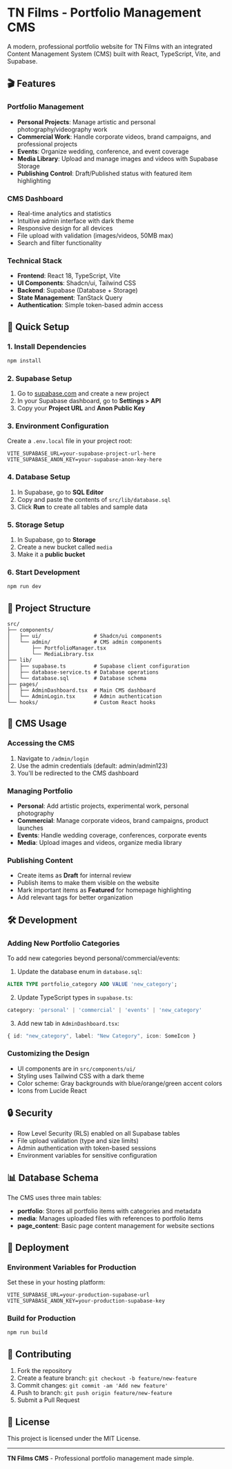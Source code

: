 # TN Films - Portfolio Management CMS

A modern, professional portfolio website for TN Films with an integrated Content Management System (CMS) built with React, TypeScript, Vite, and Supabase.

## 🎬 Features

### Portfolio Management
- **Personal Projects**: Manage artistic and personal photography/videography work
- **Commercial Work**: Handle corporate videos, brand campaigns, and professional projects  
- **Events**: Organize wedding, conference, and event coverage
- **Media Library**: Upload and manage images and videos with Supabase Storage
- **Publishing Control**: Draft/Published status with featured item highlighting

### CMS Dashboard
- Real-time analytics and statistics
- Intuitive admin interface with dark theme
- Responsive design for all devices
- File upload with validation (images/videos, 50MB max)
- Search and filter functionality

### Technical Stack
- **Frontend**: React 18, TypeScript, Vite
- **UI Components**: Shadcn/ui, Tailwind CSS
- **Backend**: Supabase (Database + Storage)
- **State Management**: TanStack Query
- **Authentication**: Simple token-based admin access

## 🚀 Quick Setup

### 1. Install Dependencies
```bash
npm install
```

### 2. Supabase Setup
1. Go to [supabase.com](https://supabase.com) and create a new project
2. In your Supabase dashboard, go to **Settings > API**
3. Copy your **Project URL** and **Anon Public Key**

### 3. Environment Configuration
Create a `.env.local` file in your project root:
```env
VITE_SUPABASE_URL=your-supabase-project-url-here
VITE_SUPABASE_ANON_KEY=your-supabase-anon-key-here
```

### 4. Database Setup
1. In Supabase, go to **SQL Editor**
2. Copy and paste the contents of `src/lib/database.sql`
3. Click **Run** to create all tables and sample data

### 5. Storage Setup
1. In Supabase, go to **Storage**
2. Create a new bucket called `media`
3. Make it a **public bucket**

### 6. Start Development
```bash
npm run dev
```

## 📁 Project Structure

```
src/
├── components/
│   ├── ui/                 # Shadcn/ui components
│   └── admin/              # CMS admin components
│       ├── PortfolioManager.tsx
│       └── MediaLibrary.tsx
├── lib/
│   ├── supabase.ts         # Supabase client configuration
│   ├── database-service.ts # Database operations
│   └── database.sql        # Database schema
├── pages/
│   ├── AdminDashboard.tsx  # Main CMS dashboard
│   └── AdminLogin.tsx      # Admin authentication
└── hooks/                  # Custom React hooks
```

## 🎯 CMS Usage

### Accessing the CMS
1. Navigate to `/admin/login`
2. Use the admin credentials (default: admin/admin123)
3. You'll be redirected to the CMS dashboard

### Managing Portfolio
- **Personal**: Add artistic projects, experimental work, personal photography
- **Commercial**: Manage corporate videos, brand campaigns, product launches
- **Events**: Handle wedding coverage, conferences, corporate events
- **Media**: Upload images and videos, organize media library

### Publishing Content
- Create items as **Draft** for internal review
- Publish items to make them visible on the website
- Mark important items as **Featured** for homepage highlighting
- Add relevant tags for better organization

## 🛠️ Development

### Adding New Portfolio Categories
To add new categories beyond personal/commercial/events:

1. Update the database enum in `database.sql`:
```sql
ALTER TYPE portfolio_category ADD VALUE 'new_category';
```

2. Update TypeScript types in `supabase.ts`:
```typescript
category: 'personal' | 'commercial' | 'events' | 'new_category'
```

3. Add new tab in `AdminDashboard.tsx`:
```typescript
{ id: "new_category", label: "New Category", icon: SomeIcon }
```

### Customizing the Design
- UI components are in `src/components/ui/`
- Styling uses Tailwind CSS with a dark theme
- Color scheme: Gray backgrounds with blue/orange/green accent colors
- Icons from Lucide React

## 🔒 Security

- Row Level Security (RLS) enabled on all Supabase tables
- File upload validation (type and size limits)
- Admin authentication with token-based sessions
- Environment variables for sensitive configuration

## 📊 Database Schema

The CMS uses three main tables:
- **portfolio**: Stores all portfolio items with categories and metadata
- **media**: Manages uploaded files with references to portfolio items
- **page_content**: Basic page content management for website sections

## 🚢 Deployment

### Environment Variables for Production
Set these in your hosting platform:
```env
VITE_SUPABASE_URL=your-production-supabase-url
VITE_SUPABASE_ANON_KEY=your-production-supabase-key
```

### Build for Production
```bash
npm run build
```

## 🤝 Contributing

1. Fork the repository
2. Create a feature branch: `git checkout -b feature/new-feature`
3. Commit changes: `git commit -am 'Add new feature'`
4. Push to branch: `git push origin feature/new-feature`
5. Submit a Pull Request

## 📝 License

This project is licensed under the MIT License.

---

**TN Films CMS** - Professional portfolio management made simple.
